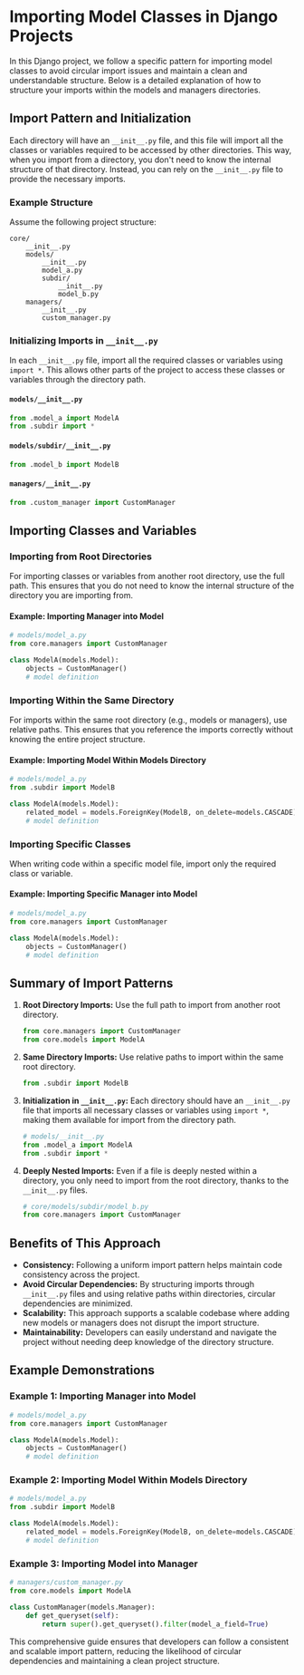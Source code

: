 
# Importing Model Classes in Django Projects

In this Django project, we follow a specific pattern for importing model classes to avoid circular import issues and maintain a clean and understandable structure. Below is a detailed explanation of how to structure your imports within the models and managers directories.

## Import Pattern and Initialization

Each directory will have an `__init__.py` file, and this file will import all the classes or variables required to be accessed by other directories. This way, when you import from a directory, you don't need to know the internal structure of that directory. Instead, you can rely on the `__init__.py` file to provide the necessary imports.

### Example Structure
Assume the following project structure:
```
core/
    __init__.py
    models/
        __init__.py
        model_a.py
        subdir/
            __init__.py
            model_b.py
    managers/
        __init__.py
        custom_manager.py
```

### Initializing Imports in `__init__.py`
In each `__init__.py` file, import all the required classes or variables using `import *`. This allows other parts of the project to access these classes or variables through the directory path.

#### `models/__init__.py`
```python
from .model_a import ModelA
from .subdir import *
```

#### `models/subdir/__init__.py`
```python
from .model_b import ModelB
```

#### `managers/__init__.py`
```python
from .custom_manager import CustomManager
```

## Importing Classes and Variables

### Importing from Root Directories
For importing classes or variables from another root directory, use the full path. This ensures that you do not need to know the internal structure of the directory you are importing from.

#### Example: Importing Manager into Model
```python
# models/model_a.py
from core.managers import CustomManager

class ModelA(models.Model):
    objects = CustomManager()
    # model definition
```

### Importing Within the Same Directory
For imports within the same root directory (e.g., models or managers), use relative paths. This ensures that you reference the imports correctly without knowing the entire project structure.

#### Example: Importing Model Within Models Directory
```python
# models/model_a.py
from .subdir import ModelB

class ModelA(models.Model):
    related_model = models.ForeignKey(ModelB, on_delete=models.CASCADE)
    # model definition
```

### Importing Specific Classes
When writing code within a specific model file, import only the required class or variable.

#### Example: Importing Specific Manager into Model
```python
# models/model_a.py
from core.managers import CustomManager

class ModelA(models.Model):
    objects = CustomManager()
    # model definition
```

## Summary of Import Patterns

1. **Root Directory Imports:** Use the full path to import from another root directory.
   ```python
   from core.managers import CustomManager
   from core.models import ModelA
   ```

2. **Same Directory Imports:** Use relative paths to import within the same root directory.
   ```python
   from .subdir import ModelB
   ```

3. **Initialization in `__init__.py`:** Each directory should have an `__init__.py` file that imports all necessary classes or variables using `import *`, making them available for import from the directory path.
   ```python
   # models/__init__.py
   from .model_a import ModelA
   from .subdir import *
   ```

4. **Deeply Nested Imports:** Even if a file is deeply nested within a directory, you only need to import from the root directory, thanks to the `__init__.py` files.
   ```python
   # core/models/subdir/model_b.py
   from core.managers import CustomManager
   ```

## Benefits of This Approach

- **Consistency:** Following a uniform import pattern helps maintain code consistency across the project.
- **Avoid Circular Dependencies:** By structuring imports through `__init__.py` files and using relative paths within directories, circular dependencies are minimized.
- **Scalability:** This approach supports a scalable codebase where adding new models or managers does not disrupt the import structure.
- **Maintainability:** Developers can easily understand and navigate the project without needing deep knowledge of the directory structure.

## Example Demonstrations

### Example 1: Importing Manager into Model
```python
# models/model_a.py
from core.managers import CustomManager

class ModelA(models.Model):
    objects = CustomManager()
    # model definition
```

### Example 2: Importing Model Within Models Directory
```python
# models/model_a.py
from .subdir import ModelB

class ModelA(models.Model):
    related_model = models.ForeignKey(ModelB, on_delete=models.CASCADE)
    # model definition
```

### Example 3: Importing Model into Manager
```python
# managers/custom_manager.py
from core.models import ModelA

class CustomManager(models.Manager):
    def get_queryset(self):
        return super().get_queryset().filter(model_a_field=True)
```

This comprehensive guide ensures that developers can follow a consistent and scalable import pattern, reducing the likelihood of circular dependencies and maintaining a clean project structure.
